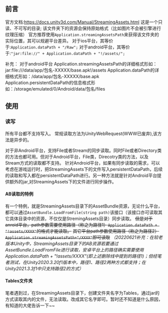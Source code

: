 ## 前言
官方文档:https://docs.unity3d.com/Manual/StreamingAssets.html
这是一个只读、不可写的目录; 该文件夹下的资源会保持原始格式（比如图片不会被引擎进行纹理压缩）
官方推荐使用``Application.streamingAssetsPath``来获得该文件夹的实际位置，其可以规避平台差异。
对于ios平台，其等价于:``Application.dataPath + "/Raw";``
对于android平台，其等价于:``"jar:file://" + Application.dataPath + "!/assets/";``

补充：
对于android平台
Application.streamingAssetsPath的详细格式形如：jar:file:///data/app/包名-XXXXX/base.apk!/assets
Application.dataPath的详细格式形如：/data/app/包名-XXXXX/base.apk
Application.persistentDataPath的信息格式形如：/storage/emulated/0/Android/data/包名/files

## 使用
### 读写
所有平台都不支持写入。
常规读取方法为UnityWebRequest(WWW已废弃),该方法是异步的。

对于非Android平台，支持File或者Stream的同步读取。同时File或者Directory类的方法也都可用。但对于Android平台，File类，Direcotry类的方法，以及Stream方式的读取都不支持。
针对Android平台，如果有同步读取的需求，可以考虑在游戏运行时，把StreamingAssets下的文件写入persistentDataPath，后续的读取和写入都在persistentDataPath进行。另一种方法就是针对Android平台提供额外的jar,对StreamingAssets下的文件进行同步操作。

#### AB读取的特例
有一个特例，就是StreamingAssets目录下的AssetBundle资源，无论什么平台，都可以通过``AssetBundle.LoadFromFile(string path)``该接口（该接口亦可读取其它具体目录中的资源，不仅仅是StremingAssets目录）同步读取。
~~但是对于anroid平台，path参数需要使用路径（称之为路径1）``Application.dataPath + "!assets/XXXX"``的格式才能读取。~~
~~其它平台path参数使用路径（称之为路径2）``Application.streamingAssetsPath+"/XXXX"``即可读取~~
*（20220621补充：在较老版本Unity中，StreamingAssets目录下的AB资源若要通过AssetBundle.LoadFromFile进行读取，安卓平台上的路径确实需要使用Application.dataPath + "!assets/XXXX"(即上述删除线中提到的路径1)；但经笔者测试，在Unity2020.3.20f1版本中，路径1、路径2两种方式都支持；在Unity2021.3.3f1中只支持路径2的方式）*

#### Tables文件夹
笔者遇到过，在StreamingAssets目录下，创建文件夹名字为Tables，通过jar的方式读取其内的文件，无法读取。改成其它名字即可。暂时还不知道是什么原因，有知道的大佬告诉一下~~